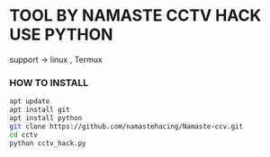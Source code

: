 # TOOL BY NAMASTE CCTV HACK USE PYTHON
support -> linux , Termux

### HOW TO INSTALL
```bash
apt update
apt install git
apt install python
git clone https://github.com/namastehacing/Namaste-ccv.git
cd cctv
python cctv_hack.py
```
